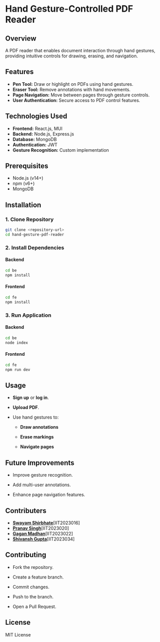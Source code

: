 
# Hand Gesture-Controlled PDF Reader

## Overview
A PDF reader that enables document interaction through hand gestures, providing intuitive controls for drawing, erasing, and navigation.

## Features
- **Pen Tool:** Draw or highlight on PDFs using hand gestures.
- **Eraser Tool:** Remove annotations with hand movements.
- **Page Navigation:** Move between pages through gesture controls.
- **User Authentication:** Secure access to PDF control features.

## Technologies Used
- **Frontend:** React.js, MUI
- **Backend:** Node.js, Express.js
- **Database:** MongoDB
- **Authentication:** JWT
- **Gesture Recognition:** Custom implementation

## Prerequisites
- Node.js (v14+)
- npm (v6+)
- MongoDB

## Installation

### 1. Clone Repository
```bash
git clone <repository-url>
cd hand-gesture-pdf-reader
```
### 2. Install Dependencies

#### Backend
```bash
cd be
npm install
```

#### Frontend
```bash
cd fe
npm install
```

### 3. Run Application

#### Backend
```bash
cd be
node index
```

#### Frontend
```bash
cd fe
npm run dev
```

## Usage

- **Sign up** or **log in**.
   
- **Upload PDF**.
   
- Use hand gestures to:
   
   - **Draw annotations**
   
   - **Erase markings**
   
   - **Navigate pages**

## Future Improvements

- Improve gesture recognition.
   
- Add multi-user annotations.
   
- Enhance page navigation features.

## Contributers

- **[Swayam Shirbhate](https://github.com/Swayamo/)**[IIT2023016]
- **[Pranav Singh](https://github.com/pranavsingh0111)**[IIT2023020] 
- **[Gagan Madhan](https://github.com/gagan-madhan-16)**[IIT2023022] 
- **[Shivansh Gupta](https://github.com/Shivg2901)**[IIT2023034] 

## Contributing

- Fork the repository.
   
- Create a feature branch.
   
- Commit changes.
   
- Push to the branch.
   
- Open a Pull Request.

## License

MIT License
